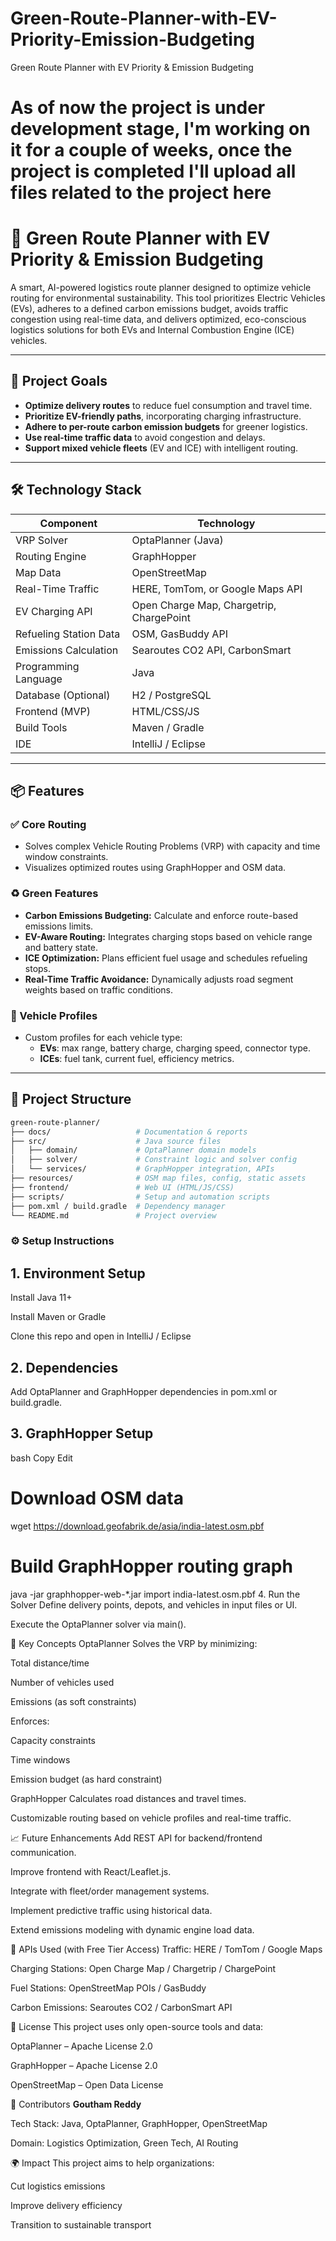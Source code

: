 # Green-Route-Planner-with-EV-Priority-Emission-Budgeting
Green Route Planner with EV Priority &amp; Emission Budgeting
# As of now the project is under development stage, I'm working on it for a couple of weeks, once the project is completed I'll upload all files related to the project here

# 🌱 Green Route Planner with EV Priority & Emission Budgeting

A smart, AI-powered logistics route planner designed to optimize vehicle routing for environmental sustainability. This tool prioritizes Electric Vehicles (EVs), adheres to a defined carbon emissions budget, avoids traffic congestion using real-time data, and delivers optimized, eco-conscious logistics solutions for both EVs and Internal Combustion Engine (ICE) vehicles.

---

## 🚀 Project Goals

- **Optimize delivery routes** to reduce fuel consumption and travel time.
- **Prioritize EV-friendly paths**, incorporating charging infrastructure.
- **Adhere to per-route carbon emission budgets** for greener logistics.
- **Use real-time traffic data** to avoid congestion and delays.
- **Support mixed vehicle fleets** (EV and ICE) with intelligent routing.

---

## 🛠️ Technology Stack

| Component                  | Technology         |
|---------------------------|--------------------|
| VRP Solver                | OptaPlanner (Java) |
| Routing Engine            | GraphHopper        |
| Map Data                  | OpenStreetMap      |
| Real-Time Traffic         | HERE, TomTom, or Google Maps API |
| EV Charging API           | Open Charge Map, Chargetrip, ChargePoint |
| Refueling Station Data    | OSM, GasBuddy API  |
| Emissions Calculation     | Searoutes CO2 API, CarbonSmart |
| Programming Language      | Java               |
| Database (Optional)       | H2 / PostgreSQL    |
| Frontend (MVP)            | HTML/CSS/JS        |
| Build Tools               | Maven / Gradle     |
| IDE                       | IntelliJ / Eclipse |

---

## 📦 Features

### ✅ Core Routing
- Solves complex Vehicle Routing Problems (VRP) with capacity and time window constraints.
- Visualizes optimized routes using GraphHopper and OSM data.

### ♻️ Green Features
- **Carbon Emissions Budgeting:** Calculate and enforce route-based emissions limits.
- **EV-Aware Routing:** Integrates charging stops based on vehicle range and battery state.
- **ICE Optimization:** Plans efficient fuel usage and schedules refueling stops.
- **Real-Time Traffic Avoidance:** Dynamically adjusts road segment weights based on traffic conditions.

### 📍 Vehicle Profiles
- Custom profiles for each vehicle type:
  - **EVs**: max range, battery charge, charging speed, connector type.
  - **ICEs**: fuel tank, current fuel, efficiency metrics.

---

## 📁 Project Structure

```bash
green-route-planner/
├── docs/                   # Documentation & reports
├── src/                    # Java source files
│   ├── domain/             # OptaPlanner domain models
│   ├── solver/             # Constraint logic and solver config
│   └── services/           # GraphHopper integration, APIs
├── resources/              # OSM map files, config, static assets
├── frontend/               # Web UI (HTML/JS/CSS)
├── scripts/                # Setup and automation scripts
├── pom.xml / build.gradle  # Dependency manager
└── README.md               # Project overview
```
### ⚙️ Setup Instructions
## 1. Environment Setup
Install Java 11+

Install Maven or Gradle

Clone this repo and open in IntelliJ / Eclipse

## 2. Dependencies
Add OptaPlanner and GraphHopper dependencies in pom.xml or build.gradle.

## 3. GraphHopper Setup
bash
Copy
Edit
# Download OSM data
wget https://download.geofabrik.de/asia/india-latest.osm.pbf

# Build GraphHopper routing graph
java -jar graphhopper-web-*.jar import india-latest.osm.pbf
4. Run the Solver
Define delivery points, depots, and vehicles in input files or UI.

Execute the OptaPlanner solver via main().

🧠 Key Concepts
OptaPlanner
Solves the VRP by minimizing:

Total distance/time

Number of vehicles used

Emissions (as soft constraints)

Enforces:

Capacity constraints

Time windows

Emission budget (as hard constraint)

GraphHopper
Calculates road distances and travel times.

Customizable routing based on vehicle profiles and real-time traffic.

📈 Future Enhancements
Add REST API for backend/frontend communication.

Improve frontend with React/Leaflet.js.

Integrate with fleet/order management systems.

Implement predictive traffic using historical data.

Extend emissions modeling with dynamic engine load data.

🧩 APIs Used (with Free Tier Access)
Traffic: HERE / TomTom / Google Maps

Charging Stations: Open Charge Map / Chargetrip / ChargePoint

Fuel Stations: OpenStreetMap POIs / GasBuddy

Carbon Emissions: Searoutes CO2 / CarbonSmart API

📜 License
This project uses only open-source tools and data:

OptaPlanner – Apache License 2.0

GraphHopper – Apache License 2.0

OpenStreetMap – Open Data License

👥 Contributors
**Goutham Reddy**

Tech Stack: Java, OptaPlanner, GraphHopper, OpenStreetMap

Domain: Logistics Optimization, Green Tech, AI Routing

🌍 Impact
This project aims to help organizations:

Cut logistics emissions

Improve delivery efficiency

Transition to sustainable transport

